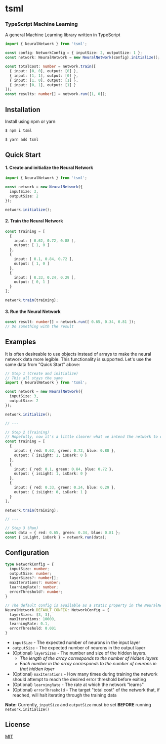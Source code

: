 # tsml
### TypeScript Machine Learning
A general Machine Learning library written in TypeScript

```ts
import { NeuralNetwork } from 'tsml';

const config: NetworkConfig = { inputSize: 2, outputSize: 1 };
const network: NeuralNetwork = new NeuralNetwork(config).initialize();

const totalCost: number = network.train([
  { input: [0, 0], output: [0] },
  { input: [1, 1], output: [0] },
  { input: [1, 0], output: [1] },
  { input: [0, 1], output: [1] }
]);
const results: number[] = network.run([1, 0]);
```

## Installation
Install using npm or yarn


```sh
$ npm i tsml
```
```sh
$ yarn add tsml
```

## Quick Start
#### 1. Create and initialize the Neural Network
```ts
import { NeuralNetwork } from 'tsml';

const network = new NeuralNetwork({
  inputSize: 3,
  outputSize: 2
});

network.initialize();
```
#### 2. Train the Neural Network
```ts
const training = [
  {
    input: [ 0.62, 0.72, 0.88 ],
    output: [ 1, 0 ]
  },
  {
    input: [ 0.1, 0.84, 0.72 ],
    output: [ 1, 0 ]
  },
  {
    input: [ 0.33, 0.24, 0.29 ],
    output: [ 0, 1 ]
  }
];

network.train(training);
```
#### 3. Run the Neural Network
```ts
const result: number[] = network.run([ 0.65, 0.34, 0.81 ]);
// Do something with the result
```

## Examples
It is often desireable to use objects instead of arrays to make the neural network data more legible. This functionality is supported. Let's use the same data from "Quick Start" above:
```ts
// Step 1 (Create and initialize)
// This all stays the same
import { NeuralNetwork } from 'tsml';

const network = new NeuralNetwork({
  inputSize: 3,
  outputSize: 2
});

network.initialize();

// ---

// Step 2 (Training)
// Hopefully, now it's a little clearer what we intend the network to do
const training = [
  {
    input: { red: 0.62, green: 0.72, blue: 0.88 },
    output: { isLight: 1, isDark: 0 }
  },
  {
    input: { red: 0.1, green: 0.84, blue: 0.72 },
    output: { isLight: 1, isDark: 0 }
  },
  {
    input: { red: 0.33, green: 0.24, blue: 0.29 },
    output: { isLight: 0, isDark: 1 }
  }
];

network.train(training);

// ---

// Step 3 (Run)
const data = { red: 0.65, green: 0.34, blue: 0.81 };
const { isLight, isDark } = network.run(data);
```

## Configuration
```ts
type NetworkConfig = {
  inputSize: number;
  outputSize: number;
  layerSizes?: number[];
  maxIterations?: number;
  learningRate?: number;
  errorThreshold?: number;
}

// The default config is available as a static property in the NeuralNetwork class
NeuralNetwork.DEFAULT_CONFIG: NetworkConfig = {
  layerSizes: [3, 3],
  maxIterations: 10000,
  learningRate: 0.1,
  errorThreshold: 0.001
}
```
* `inputSize` - The expected number of neurons in the input layer
* `outputSize` - The expected number of neurons in the output layer
* (Optional) `layerSizes` - The number and size of the hidden layers.
  * _The length of the array corresponds to the number of hidden layers_
  * _Each number in the array corresponds to the number of neurons in that hidden layer_
* (Optional) `maxIterations` - How many times during training the network should attempt to reach the desired error threshold before exiting
* (Optional) `learningRate` - The rate at which the network "learns"
* (Optional) `errorThreshold` - The target "total cost" of the network that, if reached, will halt iterating through the training data

__Note:__ Currently, `inputSize` and `outputSize` must be set __BEFORE__ running `network.initialize()`

## License
[MIT](https://github.com/mattrmc1/tsml/blob/master/LICENSE)